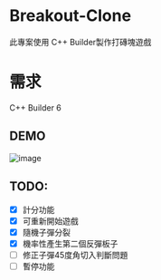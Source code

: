 # Breakout-Clone
此專案使用 C++ Builder製作打磚塊遊戲

# 需求
C++ Builder 6

## DEMO
![image](https://user-images.githubusercontent.com/29170077/182864394-99f57699-803e-447a-bec4-15a2efcb3cda.png)

## TODO:

- [x] 計分功能
- [x] 可重新開始遊戲
- [x] 隨機子彈分裂
- [x] 機率性產生第二個反彈板子
- [ ] 修正子彈45度角切入判斷問題
- [ ] 暫停功能
